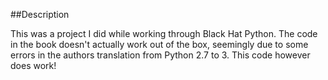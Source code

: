 ##Description

This was a project I did while working through Black Hat Python. The code in the book doesn't actually work out of the box, seemingly due to some errors in the authors translation from Python 2.7 to 3. This code however does work!
